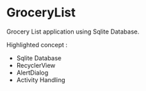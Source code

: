 # GroceryList
Grocery List application using Sqlite Database.

Highlighted concept :
- Sqlite Database
- RecyclerView
- AlertDialog
- Activity Handling
